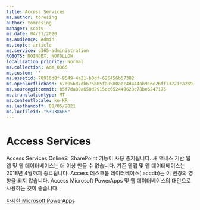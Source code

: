 ```yaml
---
title: Access Services
ms.author: toresing
author: tomresing
manager: scotv
ms.date: 04/21/2020
ms.audience: Admin
ms.topic: article
ms.service: o365-administration
ROBOTS: NOINDEX, NOFOLLOW
localization_priority: Normal
ms.collection: Adm_O365
ms.custom: ''
ms.assetid: 78916d8f-9549-4a21-b0df-626456b57382
ms.openlocfilehash: 67d95687db675b05fa9580aec4d444ab916e26ff73221ca289791b80807ca62f
ms.sourcegitcommit: b5f7da89a650d2915dc652449623c78be6247175
ms.translationtype: MT
ms.contentlocale: ko-KR
ms.lasthandoff: 08/05/2021
ms.locfileid: "53938665"
---
```

# <a name="access-services"></a>Access Services

Access Services Online의 SharePoint 기능이 사용 중지됩니다. 새 액세스 기반 웹앱 및 웹 데이터베이스는 더 이상 만들 수 없습니다. 기존 웹앱 및 웹 데이터베이스는 2018년 4월까지 종료됩니다. Access 데스크톱 데이터베이스(.accdb)는 이 변경의 영향을 되지 않습니다. Access Microsoft PowerApps 및 웹 데이터베이스의 대안으로 사용하는 것이 좋습니다. 
  
[자세한 Microsoft PowerApps](https://powerapps.microsoft.com/)
  